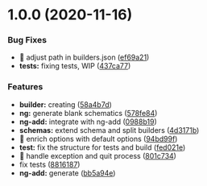 # 1.0.0 (2020-11-16)

### Bug Fixes

- 🐛 adjust path in builders.json ([ef69a21](https://github.com/angular-extensions/svg-icons-builder/commit/ef69a212830b1722ef4cf7487e5a0f9f1f560a28))
- **tests:** fixing tests, WIP ([437ca77](https://github.com/angular-extensions/svg-icons-builder/commit/437ca773c1968b1be940e1f62dec64d74b49a4b7))

### Features

- **builder:** creating ([58a4b7d](https://github.com/angular-extensions/svg-icons-builder/commit/58a4b7d0fd7d4de007cda64903e491ad0a8e146f))
- **ng:** generate blank schematics ([578fe84](https://github.com/angular-extensions/svg-icons-builder/commit/578fe8461bf0ee4fc349ec54bf592afc1b9bbe73))
- **ng-add:** integrate with ng-add ([0988b19](https://github.com/angular-extensions/svg-icons-builder/commit/0988b1964a6c5ccac9ee460817dcad8cd060a93d))
- **schemas:** extend schema and split builders ([4d3171b](https://github.com/angular-extensions/svg-icons-builder/commit/4d3171b7f7f96c74b538eb2eb5651eec356f7045))
- 🎸 enrich options with default options ([94bd99f](https://github.com/angular-extensions/svg-icons-builder/commit/94bd99f865318c8d2390d8ff265fb4cd8ef512b9))
- **test:** fix the structure for tests and build ([fed021e](https://github.com/angular-extensions/svg-icons-builder/commit/fed021e6066d7f3c83e557142e4e67bb3fbc1553))
- 🎸 handle exception and quit process ([801c734](https://github.com/angular-extensions/svg-icons-builder/commit/801c734575b079c24b18535d3d20b8f18828af6f))
- fix tests ([8816187](https://github.com/angular-extensions/svg-icons-builder/commit/8816187eb3b51bbe72e3c1daf7304ea3ba783989))
- **ng-add:** generate ([bb5a94e](https://github.com/angular-extensions/svg-icons-builder/commit/bb5a94ea9ff237768f15436fd70c557356a0cf82))
